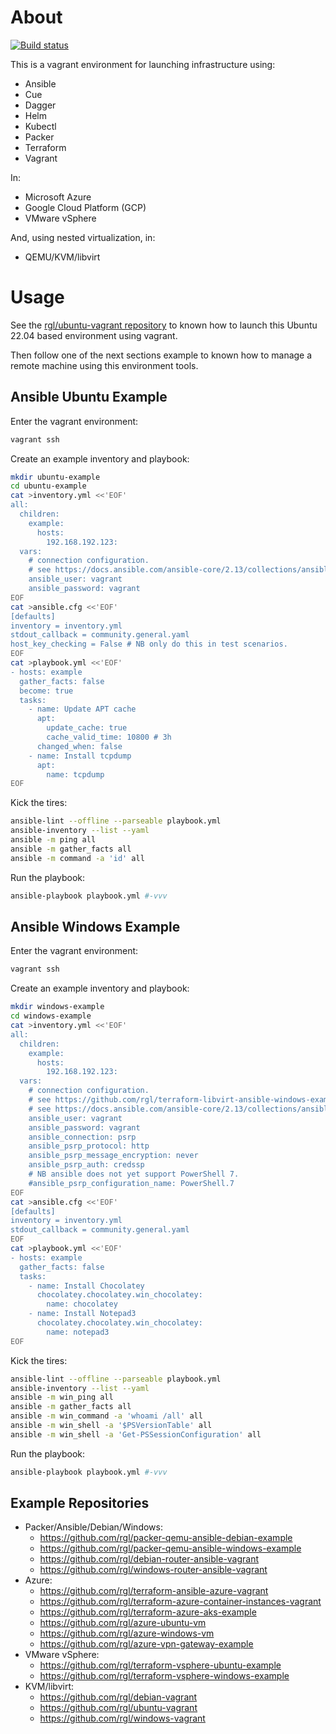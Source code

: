 # About

[![Build status](https://github.com/rgl/infra-toolbox/workflows/build/badge.svg)](https://github.com/rgl/infra-toolbox/actions?query=workflow%3Abuild)

This is a vagrant environment for launching infrastructure using:

* Ansible
* Cue
* Dagger
* Helm
* Kubectl
* Packer
* Terraform
* Vagrant

In:

* Microsoft Azure
* Google Cloud Platform (GCP)
* VMware vSphere

And, using nested virtualization, in:

* QEMU/KVM/libvirt

# Usage

See the [rgl/ubuntu-vagrant repository](https://github.com/rgl/ubuntu-vagrant) to known how to launch this Ubuntu 22.04 based environment using vagrant.

Then follow one of the next sections example to known how to manage a remote machine using this environment tools.

## Ansible Ubuntu Example

Enter the vagrant environment:

```bash
vagrant ssh
```

Create an example inventory and playbook:

```bash
mkdir ubuntu-example
cd ubuntu-example
cat >inventory.yml <<'EOF'
all:
  children:
    example:
      hosts:
        192.168.192.123:
  vars:
    # connection configuration.
    # see https://docs.ansible.com/ansible-core/2.13/collections/ansible/builtin/ssh_connection.html
    ansible_user: vagrant
    ansible_password: vagrant
EOF
cat >ansible.cfg <<'EOF'
[defaults]
inventory = inventory.yml
stdout_callback = community.general.yaml
host_key_checking = False # NB only do this in test scenarios.
EOF
cat >playbook.yml <<'EOF'
- hosts: example
  gather_facts: false
  become: true
  tasks:
    - name: Update APT cache
      apt:
        update_cache: true
        cache_valid_time: 10800 # 3h
      changed_when: false
    - name: Install tcpdump
      apt:
        name: tcpdump
EOF
```

Kick the tires:

```bash
ansible-lint --offline --parseable playbook.yml
ansible-inventory --list --yaml
ansible -m ping all
ansible -m gather_facts all
ansible -m command -a 'id' all
```

Run the playbook:

```bash
ansible-playbook playbook.yml #-vvv
```

## Ansible Windows Example

Enter the vagrant environment:

```bash
vagrant ssh
```

Create an example inventory and playbook:

```bash
mkdir windows-example
cd windows-example
cat >inventory.yml <<'EOF'
all:
  children:
    example:
      hosts:
        192.168.192.123:
  vars:
    # connection configuration.
    # see https://github.com/rgl/terraform-libvirt-ansible-windows-example/blob/master/README.md#windows-management
    # see https://docs.ansible.com/ansible-core/2.13/collections/ansible/builtin/psrp_connection.html
    ansible_user: vagrant
    ansible_password: vagrant
    ansible_connection: psrp
    ansible_psrp_protocol: http
    ansible_psrp_message_encryption: never
    ansible_psrp_auth: credssp
    # NB ansible does not yet support PowerShell 7.
    #ansible_psrp_configuration_name: PowerShell.7 
EOF
cat >ansible.cfg <<'EOF'
[defaults]
inventory = inventory.yml
stdout_callback = community.general.yaml
EOF
cat >playbook.yml <<'EOF'
- hosts: example
  gather_facts: false
  tasks:
    - name: Install Chocolatey
      chocolatey.chocolatey.win_chocolatey:
        name: chocolatey
    - name: Install Notepad3
      chocolatey.chocolatey.win_chocolatey:
        name: notepad3
EOF
```

Kick the tires:

```bash
ansible-lint --offline --parseable playbook.yml
ansible-inventory --list --yaml
ansible -m win_ping all
ansible -m gather_facts all
ansible -m win_command -a 'whoami /all' all
ansible -m win_shell -a '$PSVersionTable' all
ansible -m win_shell -a 'Get-PSSessionConfiguration' all
```

Run the playbook:

```bash
ansible-playbook playbook.yml #-vvv
```

## Example Repositories

* Packer/Ansible/Debian/Windows:
  * https://github.com/rgl/packer-qemu-ansible-debian-example
  * https://github.com/rgl/packer-qemu-ansible-windows-example
  * https://github.com/rgl/debian-router-ansible-vagrant
  * https://github.com/rgl/windows-router-ansible-vagrant
* Azure:
  * https://github.com/rgl/terraform-ansible-azure-vagrant
  * https://github.com/rgl/terraform-azure-container-instances-vagrant
  * https://github.com/rgl/terraform-azure-aks-example
  * https://github.com/rgl/azure-ubuntu-vm
  * https://github.com/rgl/azure-windows-vm
  * https://github.com/rgl/azure-vpn-gateway-example
* VMware vSphere:
  * https://github.com/rgl/terraform-vsphere-ubuntu-example
  * https://github.com/rgl/terraform-vsphere-windows-example
* KVM/libvirt:
  * https://github.com/rgl/debian-vagrant
  * https://github.com/rgl/ubuntu-vagrant
  * https://github.com/rgl/windows-vagrant
